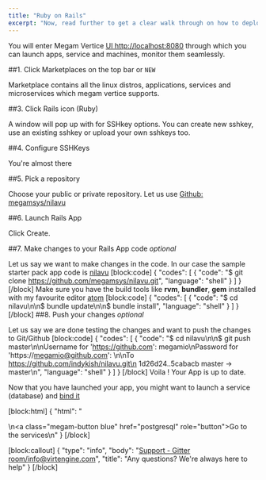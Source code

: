 ```yaml
---
title: "Ruby on Rails"
excerpt: "Now, read further to get a clear walk through on how to deploy a Rails app"
---
```

You will enter Megam Vertice [UI http://localhost:8080](doc:vertice_up)  through which you can launch apps, service and machines, monitor them seamlessly.

##1. Click Marketplaces on the top bar  or `NEW`

Marketplace contains all the linux distros,  applications, services and microservices which megam vertice supports. 

##3. Click Rails icon (Ruby)

A window will pop up with for SSHkey options. You can create new sshkey, use an existing sshkey or upload your own sshkeys too. 

##4. Configure SSHKeys

You're almost there

##5. Pick a repository 

Choose your public or private repository. Let us use [Github: megamsys/nilavu](https://github.com/megamsys/nilavu.git)

##6. Launch Rails App

Click Create.

##7. Make changes to your Rails App code *optional*

Let us say we want to make changes in the code. In our case the sample starter pack app code is [nilavu](https://github.com/megamsys/nilavu.git)
[block:code]
{
  "codes": [
    {
      "code": "$ git clone https://github.com/megamsys/nilavu.git",
      "language": "shell"
    }
  ]
}
[/block]
Make sure you have the build tools like **rvm**, **bundler**, **gem** installed with my favourite editor [atom](http://atom.io)
[block:code]
{
  "codes": [
    {
      "code": "$ cd nilavu\n\n$ bundle update\n\n$ bundle install",
      "language": "shell"
    }
  ]
}
[/block]
##8. Push your changes *optional*

Let us say we are done testing the changes and want to push the changes to Git/Github
[block:code]
{
  "codes": [
    {
      "code": "$ cd nilavu\n\n$ git push master\n\nUsername for 'https://github.com': megamio\nPassword for 'https://megamio@github.com': \n\nTo https://github.com/indykish/nilavu.git\n   1d26d24..5cabacb  master -> master\n",
      "language": "shell"
    }
  ]
}
[/block]
Voila ! Your App is up to date.


Now that you have launched your app, you might want to launch a service (database) and [bind it](doc:megam_bind_app)

[block:html]
{
  "html": "<div></div>\n<a class=\"megam-button blue\" href=\"postgresql\" role=\"button\">Go to the services</a>\n<style>\n\n</style>"
}
[/block]

[block:callout]
{
  "type": "info",
  "body": "[Support - Gitter room/info@virtengine.com](doc:contact-us)",
  "title": "Any questions? We're always here to help"
}
[/block]